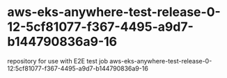 # aws-eks-anywhere-test-release-0-12-5cf81077-f367-4495-a9d7-b144790836a9-16
repository for use with E2E test job aws-eks-anywhere-test-release-0-12:5cf81077-f367-4495-a9d7-b144790836a9-16
